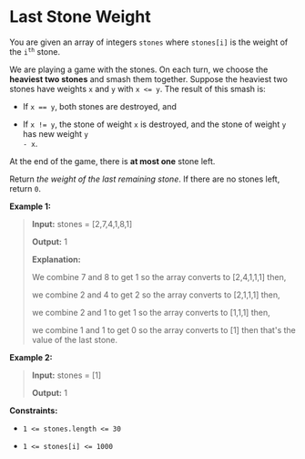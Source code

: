 # Last Stone Weight

You are given an array of integers <code>stones</code> where <code>stones[i]</code> is the weight of the <code>i<sup>th</sup></code> stone.

We are playing a game with the stones. On each turn, we choose the **heaviest two stones** and smash them together. Suppose the heaviest two stones have weights <code>x</code> and <code>y</code> with <code>x &lt;= y</code>. The result of this smash is:

- If <code>x == y</code>, both stones are destroyed, and

- If <code>x != y</code>, the stone of weight <code>x</code> is destroyed, and the stone of weight <code>y</code> has new weight <code>y - x</code>.

At the end of the game, there is **at most one** stone left.

Return *the weight of the last remaining stone*. If there are no stones left, return <code>0</code>.


**Example 1:**
>
> **Input:** stones = [2,7,4,1,8,1]
>
> **Output:** 1
>
> **Explanation:**
>
> We combine 7 and 8 to get 1 so the array converts to [2,4,1,1,1] then,
>
> we combine 2 and 4 to get 2 so the array converts to [2,1,1,1] then,
>
> we combine 2 and 1 to get 1 so the array converts to [1,1,1] then,
>
> we combine 1 and 1 to get 0 so the array converts to [1] then that's the value of the last stone.

**Example 2:**
>
> **Input:** stones = [1]
>
> **Output:** 1


**Constraints:**

- <code>1 &lt;= stones.length &lt;= 30</code>

- <code>1 &lt;= stones[i] &lt;= 1000</code>
